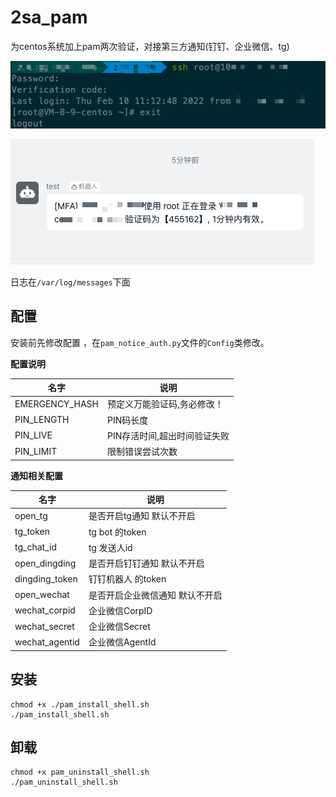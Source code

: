 # 2sa_pam

为centos系统加上pam两次验证，对接第三方通知(钉钉、企业微信、tg)

![](./img/1.png)

![](./img/2.png)

日志在`/var/log/messages`下面

## 配置

安装前先修改配置 ，在`pam_notice_auth.py`文件的`Config`类修改。

**配置说明**

| 名字 | 说明 |
|---  |---  |
| EMERGENCY_HASH  | 预定义万能验证码,务必修改！ |
|PIN_LENGTH|PIN码长度|
|PIN_LIVE|PIN存活时间,超出时间验证失败|
|PIN_LIMIT|限制错误尝试次数|

**通知相关配置**

| 名字 | 说明 |
|---  |---  |
| open_tg  | 是否开启tg通知 默认不开启 |
|tg_token|tg bot 的token|
|tg_chat_id| tg 发送人id |
| open_dingding  | 是否开启钉钉通知 默认不开启 |
|dingding_token|钉钉机器人 的token|
| open_wechat  | 是否开启企业微信通知 默认不开启 |
|wechat_corpid|企业微信CorpID|
|wechat_secret|企业微信Secret|
|wechat_agentid|企业微信AgentId|

## 安装

```
chmod +x ./pam_install_shell.sh 
./pam_install_shell.sh 
```

## 卸载

```
chmod +x pam_uninstall_shell.sh
./pam_uninstall_shell.sh
```
